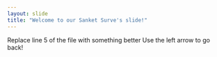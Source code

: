 ```yaml
---
layout: slide
title: "Welcome to our Sanket Surve's slide!"
---
```

Replace line 5 of the file with something better
Use the left arrow to go back!
